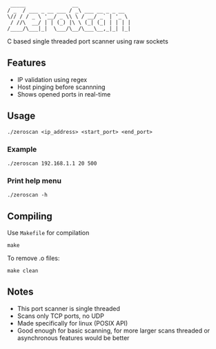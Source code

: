 ```
 _____               __                 
/ _  / ___ _ __ ___ / _\ ___ __ _ _ __  
\// / / _ \ '__/ _ \\ \ / __/ _` | '_ \ 
 / //\  __/ | | (_) |\ \ (_| (_| | | | |
/____/\___|_|  \___/\__/\___\__,_|_| |_|

```

C based single threaded port scanner using raw sockets

## Features
- IP validation using regex
- Host pinging before scannning
- Shows opened ports in real-time

## Usage

```console
./zeroscan <ip_address> <start_port> <end_port>
```

### Example

```console
./zeroscan 192.168.1.1 20 500
```

### Print help menu

```console
./zeroscan -h
```

## Compiling

Use `Makefile` for compilation
```console
make
```

To remove .o files:

```console
make clean
```

## Notes
- This port scanner is single threaded
- Scans only TCP ports, no UDP
- Made specifically for linux (POSIX API)
- Good enough for basic scanning, for more larger scans threaded or asynchronous features would be better





